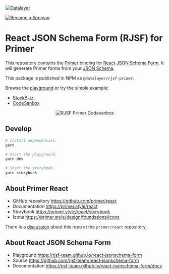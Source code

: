 [![Datalayer](https://assets.datalayer.design/datalayer-25.svg)](https://datalayer.io)

[![Become a Sponsor](https://img.shields.io/static/v1?label=Become%20a%20Sponsor&message=%E2%9D%A4&logo=GitHub&style=flat&color=1ABC9C)](https://github.com/sponsors/datalayer)

# React JSON Schema Form (RJSF) for Primer

This repository contains the [Primer](https://github.com/primer/react) binding for [React JSON Schema Form](https://github.com/rjsf-team/react-jsonschema-form). It will generate Primer forms from your [JSON Schema](https://json-schema.org).

This package is published in NPM as `@datalayer/rjsf-primer`.

Browse the [playground](https://datalayer.github.io/rjsf-primer) or try the simple example:

- [StackBlitz](https://stackblitz.com/edit/primer-rjsf-khkhzq?file=App.tsx)
- [CodeSanbox](https://codesandbox.io/p/sandbox/rjsf-primer-example-4kcrrp?file=%2Fpackage.json)

<div align="center" style="text-align: center">
  <img alt="RJSF Primer Codesanbox" src="https://datalayer-jupyter-examples.s3.amazonaws.com/rjsf-primer-codesandbox.png" />
</div>

## Develop

```bash
# Install dependencies.
yarn
```

```bash
# Start the playground.
yarn dev
```

```bash
# Start the storybook.
yarn storybook
```

## About Primer React

- GitHub repository https://github.com/primer/react
- Documentation https://primer.style/react
- Storybook https://primer.style/react/storybook
- Icons https://primer.style/design/foundations/icons

There is a [discussion](https://github.com/primer/react/discussions/3152) about this repo at the `primer/react` repository.

## About React JSON Schema Form

- Playground https://rjsf-team.github.io/react-jsonschema-form
- Source https://github.com/rjsf-team/react-jsonschema-form
- Documentation https://rjsf-team.github.io/react-jsonschema-form/docs
